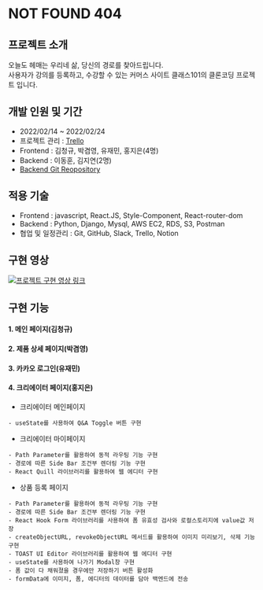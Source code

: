 # NOT FOUND 404

## 프로젝트 소개

오늘도 헤매는 우리네 삶, 당신의 경로를 찾아드립니다.<br/>
사용자가 강의를 등록하고, 수강할 수 있는 커머스 사이트 클래스101의 클론코딩 프로젝트 입니다.

## 개발 인원 및 기간

- 2022/02/14 ~ 2022/02/24
- 프로젝트 관리 : <a href="https://trello.com/b/Iqq0xaKi/notfound-404">Trello</a>
- Frontend : 김청규, 박겸영, 유재민, 홍지은(4명)
- Backend : 이동훈, 김지연(2명)
- <a href="https://github.com/wecode-bootcamp-korea/29-2nd-NOT-FOUND-404-backend">Backend Git Reopository</a>

## 적용 기술

- Frontend : javascript, React.JS, Style-Component, React-router-dom
- Backend : Python, Django, Mysql, AWS EC2, RDS, S3, Postman
- 협업 및 일정관리 : Git, GitHub, Slack, Trello, Notion

## 구현 영상

[![프로젝트 구현 영상 링크](https://i.ytimg.com/vi/1-TFrYodciI/original.jpg)](https://youtu.be/1-TFrYodciI)

## 구현 기능

#### 1. 메인 페이지(김청규)

#### 2. 제품 상세 페이지(박겸영)

#### 3. 카카오 로그인(유재민)

#### 4. 크리에이터 페이지(홍지은)

- 크리에이터 메인페이지
```
- useState를 사용하여 Q&A Toggle 버튼 구현
```
- 크리에이터 마이페이지
```
- Path Parameter를 활용하여 동적 라우팅 기능 구현
- 경로에 따른 Side Bar 조건부 렌더링 기능 구현
- React Quill 라이브러리를 활용하여 웹 에디터 구현
```
- 상품 등록 페이지
```
- Path Parameter를 활용하여 동적 라우팅 기능 구현
- 경로에 따른 Side Bar 조건부 렌더링 기능 구현
- React Hook Form 라이브러리를 사용하여 폼 유효성 검사와 로컬스토리지에 value값 저장
- createObjectURL, revokeObjectURL 메서드를 활용하여 이미지 미리보기, 삭제 기능 구현
- TOAST UI Editor 라이브러리를 활용하여 웹 에디터 구현
- useState를 사용하여 나가기 Modal창 구현
- 폼 값이 다 채워졌을 경우에만 저장하기 버튼 활성화
- formData에 이미지, 폼, 에디터의 데이터를 담아 백엔드에 전송
```

